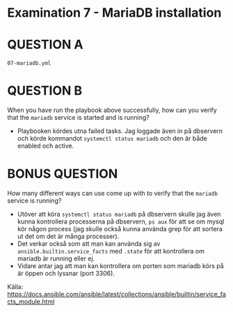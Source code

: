 # Examination 7 - MariaDB installation

# QUESTION A

`07-mariadb.yml`

# QUESTION B

When you have run the playbook above successfully, how can you verify that the `mariadb` service is started and is running?

- Playbooken kördes utna failed tasks. Jag loggade även in på dbservern och körde kommandot `systemctl status mariadb` och den är både enabled och active.

# BONUS QUESTION

How many different ways can use come up with to verify that the `mariadb` service is running?

- Utöver att köra `systemctl status mariadb` på dbservern skulle jag även kunna kontrollera processerna på dbservern, `ps aux` för att se om mysql kör någon process (jag skulle också kunna använda grep för att sortera ut det om det är många processer).
- Det verkar också som att man kan använda sig av `ansible.builtin.service_facts` med `.state` för att kontrollera om mariadb är running eller ej.
- Vidare antar jag att man kan kontrollera om porten som mariadb körs på är öppen och lyssnar (port 3306).

Källa:
https://docs.ansible.com/ansible/latest/collections/ansible/builtin/service_facts_module.html
